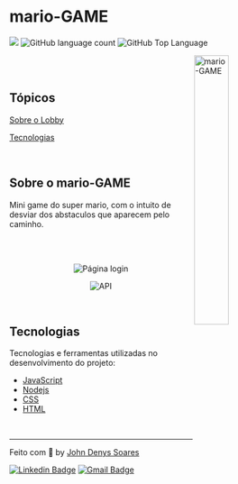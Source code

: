 # mario-GAME

<p>
  <img src="https://img.shields.io/badge/made%20by-John%20Denys%20Soares-793ef9?style=flat-square">
  <img alt="GitHub language count" src="https://img.shields.io/github/languages/count/johndj68/mario-GAME?color=793ef9&style=flat-square">
  <img alt="GitHub Top Language" src="https://img.shields.io/github/languages/top/johndj68/mario-GAME?color=793ef9&style=flat-square">
  
</p>
  
<img align="right" src="https://user-images.githubusercontent.com/105563572/217644537-c2e6e4a4-3941-45f8-9058-d3187dafb362.png" width="35%" alt="mario-GAME">

<br>
<br>

## Tópicos 

[Sobre o Lobby](#sobre-o-mario-GAME)

[Tecnologias](#tecnologias)


<br>

## Sobre o mario-GAME
Mini game do super mario, com o intuito de desviar dos abstaculos que aparecem pelo caminho.

<br>
<br>

<p align="center">
  <img src="https://user-images.githubusercontent.com/105563572/217642842-d63cb74f-f369-46e3-8586-d04578af13f3.png" alt="Página login">
</p>

<p align="center">
  <img src="https://user-images.githubusercontent.com/105563572/217643092-d76d7ca7-f410-4436-bfa0-9e05fae35cf5.png" alt="API">
</p>

<br>

## Tecnologias

Tecnologias e ferramentas utilizadas no desenvolvimento do projeto:

- [JavaScript](https://www.javascript.com/)
- [Nodejs](https://nodejs.org/en/)
- [CSS](https://tailwindcss.com/)
- [HTML](https://www.h2database.com/html/main.html)

<br>


---

Feito com :purple_heart: by [John Denys Soares](https://github.com/johndj68)







[![Linkedin Badge](https://img.shields.io/badge/-John%20Denys%20Soares-793ef9?style=flat-square&logo=Linkedin&logoColor=white&link=https://www.linkedin.com/in/john-denys/)](https://www.linkedin.com/in/john-denys/) 
[![Gmail Badge](https://img.shields.io/badge/-johndev0122@gmail.com-793ef9?style=flat-square&logo=Gmail&logoColor=white&link=mailto:johndev0122@gmail.com)](mailto:johndev0122@gmail.com)
